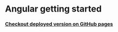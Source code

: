# Angular getting started

### [Checkout deployed version on GitHub pages](https://arpitjp.github.io/angular-getting-started/)
